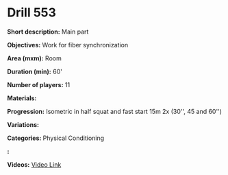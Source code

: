 # Drill 553

**Short description:**
Main part

**Objectives:**
Work for fiber synchronization

**Area (mxm):**
Room

**Duration (min):**
60'

**Number of players:**
11

**Materials:**


**Progression:**
Isometric in half squat and fast start 15m 2x (30'', 45 and 60'')

**Variations:**


**Categories:**
Physical Conditioning

**:**


**Videos:**
[Video Link](https://www.youtube.com/embed/UTbxFlulyTA)

